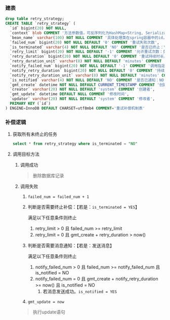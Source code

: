 ### 建表
```sql
drop table retry_strategy;
CREATE TABLE `retry_strategy` (
  `id` bigint(20) NOT NULL,
  `context` blob COMMENT '方法参数值，可反序列化为HashMap<String, Serializable>类型',
  `bean_name` varchar(100) NOT NULL COMMENT '具体处理类在spring容器中的id，所有处理类实现同一接口',
  `failed_num` bigint(20) NOT NULL DEFAULT '0' COMMENT '重试失败次数',
  `is_terminated` varchar(4) NOT NULL DEFAULT 'NO' COMMENT '是否已终止：YES - 是；NO - 否',
  `retry_limit` bigint(20) NOT NULL DEFAULT '-1' COMMENT '允许重试次数：负数表示不限次数重试，0表示根据retry_duration作为重试策略，正数表示允许重试的次数',
  `retry_duration` bigint(20) NOT NULL DEFAULT '0' COMMENT '重试持续时长，结合retry_time_unit使用。注意：只有在retry_time=0情况下才生效',
  `retry_duration_unit` varchar(8) NOT NULL DEFAULT 'minutes' COMMENT '单位，可选值为：minutes - 分钟；hour - 小时；day - 天',
  `notify_failed_num` bigint(20) NOT NULL DEFAULT '-1' COMMENT '调用指定次数失败后通知：负数不通知，0根据notify_retry_duration字段作为通知策略，正数表示失败该指定次数后通知',
  `notify_retry_duration` bigint(20) NOT NULL DEFAULT '0' COMMENT '持续指定时长失败后通知，与notify_retry_duration_unit结合使用。注意：只有当notify_failed_num=0时才生效',
  `notify_retry_duration_unit` varchar(8) NOT NULL DEFAULT 'minutes' COMMENT '单位，可选值为：minutes - 分钟；hour - 小时；day - 天',
  `is_notified` varchar(4) NOT NULL DEFAULT 'NO' COMMENT '是否已通知：NO - 未通知；YES - 已通知',
  `gmt_create` datetime NOT NULL DEFAULT CURRENT_TIMESTAMP COMMENT '创建时间',
  `creator` varchar(20) NOT NULL DEFAULT 'system' COMMENT '创建者',
  `gmt_update` datetime DEFAULT NULL COMMENT '修改时间',
  `updator` varchar(20) NOT NULL DEFAULT 'system' COMMENT '修改者',
  PRIMARY KEY (`id`)
) ENGINE=InnoDB DEFAULT CHARSET=utf8mb4 COMMENT='重试补偿机制表'
```

### 补偿逻辑

1. 获取所有未终止的任务

   ```sql
   select * from retry_strategy where is_terminated = "NO"
   ```

2. 调用目标方法

   1. 调用成功

      > 删除数据库记录

   2. 调用失败

      1. `failed_num = failed_num + 1`

      2. 判断是否需要终止补偿：【若是：`is_terminated = YES`】

         满足以下任意条件则终止

         1. retry_limit > 0 且 failed_num >= retry_limit
         2. retry_limit = 0 且 gmt_create + retry_duration > now()

      3. 判断是否需要消息通知：【若是：发送消息】

         满足以下任意条件则终止

         1. notify_failed_num > 0 且 failed_num >= notify_failed_num 且 is_notified = NO
         2. notify_failed_num = 0 且 gmt_create + notify_retry_duration >= now() 且 is_notified = NO
            1. 若消息发送成功。`is_notified = YES`

      4. `gmt_update = now`

      > 执行update语句